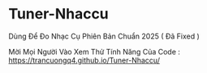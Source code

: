 # Tuner-Nhaccu
Dùng Để Đo Nhạc Cụ Phiên Bản Chuẩn 2025 ( Đã Fixed )

Mời Mọi Người Vào Xem Thử Tính Năng Của Code : https://trancuongq4.github.io/Tuner-Nhaccu/
